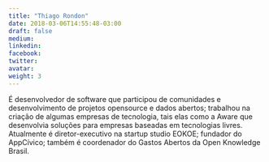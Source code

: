 ```yaml
---
title: "Thiago Rondon"
date: 2018-03-06T14:55:48-03:00
draft: false
medium:
linkedin:
facebook:
twitter:
avatar:
weight: 3
---
```


É desenvolvedor de software que participou de comunidades e desenvolvimento de projetos opensource e dados abertos; trabalhou na criação de algumas empresas de tecnologia, tais elas como a Aware que desenvolvia soluções para empresas baseadas em tecnologias livres. Atualmente é diretor-executivo na startup studio EOKOE; fundador do AppCívico; também é coordenador do Gastos Abertos da Open Knowledge Brasil.
